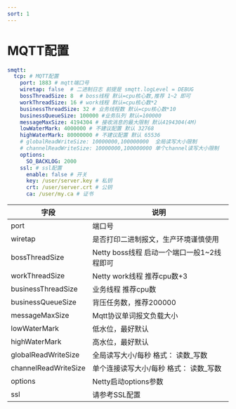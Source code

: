 ```yaml
---
sort: 1
---
```

# MQTT配置

```yaml
smqtt:
  tcp: # MQTT配置
    port: 1883 # mqtt端口号
    wiretap: false  # 二进制日志 前提是 smqtt.logLevel = DEBUG
    bossThreadSize: 8  # boss线程 默认=cpu核心数,推荐 1~2 即可
    workThreadSize: 16 # work线程 默认=cpu核心数*2
    businessThreadSize: 32 # 业务线程数 默认=cpu核心数*10
    businessQueueSize: 100000 #业务队列 默认=100000
    messageMaxSize: 4194304 # 接收消息的最大限制 默认4194304(4M)
    lowWaterMark: 4000000 # 不建议配置 默认 32768
    highWaterMark: 80000000 # 不建议配置 默认 65536
    # globalReadWriteSize: 10000000,100000000  全局读写大小限制
    # channelReadWriteSize: 10000000,100000000 单个channel读写大小限制
    options:
      SO_BACKLOG: 2000
    ssl: # ssl配置
      enable: false # 开关
      key: /user/server.key # 私钥
      crt: /user/server.crt # 公钥
      ca: /user/my.ca # 证书
```

| 字段                      | 说明                           | 
|-------------------------|------------------------------|
| port | 端口号                          | 
| wiretap                | 是否打印二进制报文，生产环境谨慎使用           | 
| bossThreadSize               | Netty boss线程 启动一个端口一般1~2线程即可 | 
| workThreadSize                    | Netty work线程 推荐cpu数+3        |
| businessThreadSize                  | 业务线程 推荐cpu数                  |
| businessQueueSize                  | 背压任务数，推荐200000               |
| messageMaxSize                | Mqtt协议单词报文负载大小               |
| lowWaterMark            | 低水位，最好默认                     |
| highWaterMark                | 高水位，最好默认                     |
| globalReadWriteSize                    | 全局读写大小/每秒 格式： 读数_写数          |
| channelReadWriteSize                     | 单个连接读写大小/每秒 格式： 读数_写数        |
| options                    | Netty启动options参数             |
| ssl                    | 请参考SSL配置                     |